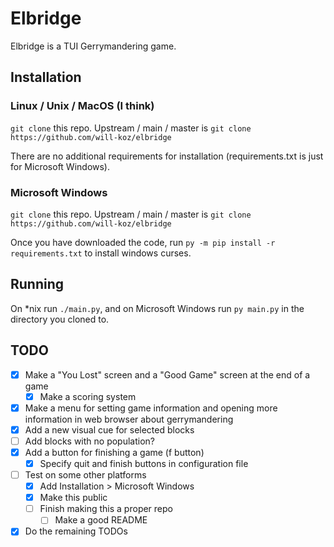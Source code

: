 # Elbridge

Elbridge is a TUI Gerrymandering game.

## Installation

### Linux / Unix / MacOS (I think)

`git clone` this repo. Upstream / main / master is `git clone https://github.com/will-koz/elbridge`

There are no additional requirements for installation (requirements.txt is just for Microsoft
Windows).

### Microsoft Windows

`git clone` this repo. Upstream / main / master is `git clone https://github.com/will-koz/elbridge`

Once you have downloaded the code, run `py -m pip install -r requirements.txt` to install windows
curses.

## Running

On *nix run `./main.py`, and on Microsoft Windows run `py main.py` in the directory you cloned to.

## TODO
- [x] Make a "You Lost" screen and a "Good Game" screen at the end of a game
  - [x] Make a scoring system
- [x] Make a menu for setting game information and opening more information in web browser about
gerrymandering
- [x] Add a new visual cue for selected blocks
- [ ] Add blocks with no population?
- [x] Add a button for finishing a game (f button)
  - [x] Specify quit and finish buttons in configuration file
- [ ] Test on some other platforms
  - [x] Add Installation > Microsoft Windows
  - [x] Make this public
  - [ ] Finish making this a proper repo
    - [ ] Make a good README
- [x] Do the remaining TODOs
